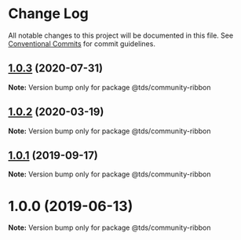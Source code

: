 # Change Log

All notable changes to this project will be documented in this file.
See [Conventional Commits](https://conventionalcommits.org) for commit guidelines.

## [1.0.3](https://github.com/telus/tds-community/compare/@tds/community-ribbon@1.0.2...@tds/community-ribbon@1.0.3) (2020-07-31)

**Note:** Version bump only for package @tds/community-ribbon





## [1.0.2](https://github.com/telus/tds-community/compare/@tds/community-ribbon@1.0.1...@tds/community-ribbon@1.0.2) (2020-03-19)

**Note:** Version bump only for package @tds/community-ribbon





## [1.0.1](https://github.com/telus/tds-community/compare/@tds/community-ribbon@1.0.0...@tds/community-ribbon@1.0.1) (2019-09-17)

**Note:** Version bump only for package @tds/community-ribbon





# 1.0.0 (2019-06-13)

**Note:** Version bump only for package @tds/community-ribbon
